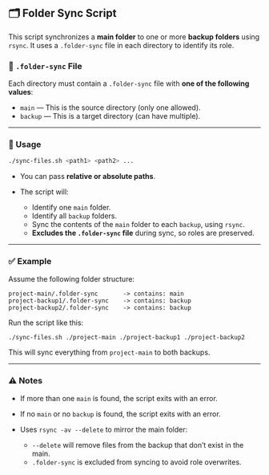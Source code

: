 ## 🗂️ Folder Sync Script

This script synchronizes a **main folder** to one or more **backup folders** using `rsync`. It uses a `.folder-sync` file in each directory to identify its role.

### 📄 `.folder-sync` File

Each directory must contain a `.folder-sync` file with **one of the following values**:

* `main` — This is the source directory (only one allowed).
* `backup` — This is a target directory (can have multiple).

---

### 🔧 Usage

```bash
./sync-files.sh <path1> <path2> ...
```

* You can pass **relative or absolute paths**.
* The script will:

  * Identify one `main` folder.
  * Identify all `backup` folders.
  * Sync the contents of the `main` folder to each `backup`, using `rsync`.
  * **Excludes the `.folder-sync` file** during sync, so roles are preserved.

---

### ✅ Example

Assume the following folder structure:

```
project-main/.folder-sync       -> contains: main
project-backup1/.folder-sync    -> contains: backup
project-backup2/.folder-sync    -> contains: backup
```

Run the script like this:

```bash
./sync-files.sh ./project-main ./project-backup1 ./project-backup2
```

This will sync everything from `project-main` to both backups.

---

### ⚠️ Notes

* If more than one `main` is found, the script exits with an error.
* If no `main` or no `backup` is found, the script exits with an error.
* Uses `rsync -av --delete` to mirror the main folder:

  * `--delete` will remove files from the backup that don’t exist in the main.
  * `.folder-sync` is excluded from syncing to avoid role overwrites.
